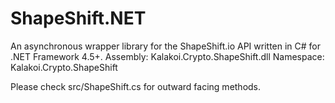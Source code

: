 # ShapeShift.NET
An asynchronous wrapper library for the ShapeShift.io API written in C# for .NET Framework 4.5+.
Assembly: Kalakoi.Crypto.ShapeShift.dll
Namespace: Kalakoi.Crypto.ShapeShift

Please check src/ShapeShift.cs for outward facing methods.

